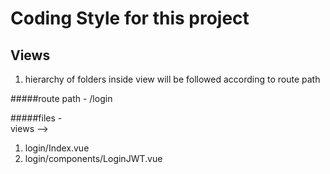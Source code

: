 # Coding Style for this project

## Views
1. hierarchy of folders inside view will be followed according to route path

#####route path - 
/login  

#####files -  
views -->  
1. login/Index.vue  
2. login/components/LoginJWT.vue

